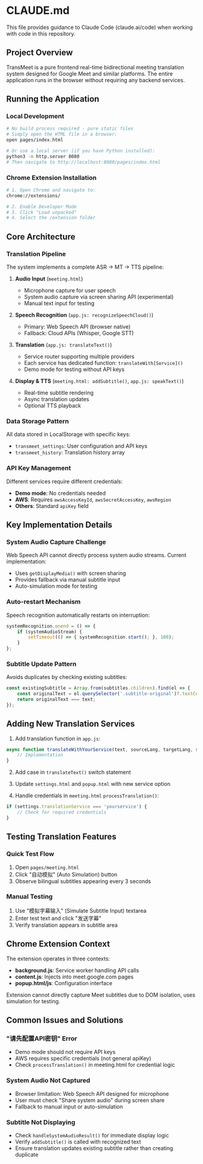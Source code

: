# CLAUDE.md

This file provides guidance to Claude Code (claude.ai/code) when working with code in this repository.

## Project Overview

TransMeet is a pure frontend real-time bidirectional meeting translation system designed for Google Meet and similar platforms. The entire application runs in the browser without requiring any backend services.

## Running the Application

### Local Development
```bash
# No build process required - pure static files
# Simply open the HTML file in a browser:
open pages/index.html

# Or use a local server (if you have Python installed):
python3 -m http.server 8080
# Then navigate to http://localhost:8080/pages/index.html
```

### Chrome Extension Installation
```bash
# 1. Open Chrome and navigate to:
chrome://extensions/

# 2. Enable Developer Mode
# 3. Click "Load unpacked"
# 4. Select the /extension folder
```

## Core Architecture

### Translation Pipeline
The system implements a complete ASR → MT → TTS pipeline:

1. **Audio Input** (`meeting.html`)
   - Microphone capture for user speech
   - System audio capture via screen sharing API (experimental)
   - Manual text input for testing

2. **Speech Recognition** (`app.js: recognizeSpeechCloud()`)
   - Primary: Web Speech API (browser native)
   - Fallback: Cloud APIs (Whisper, Google STT)

3. **Translation** (`app.js: translateText()`)
   - Service router supporting multiple providers
   - Each service has dedicated function: `translateWith[Service]()`
   - Demo mode for testing without API keys

4. **Display & TTS** (`meeting.html: addSubtitle()`, `app.js: speakText()`)
   - Real-time subtitle rendering
   - Async translation updates
   - Optional TTS playback

### Data Storage Pattern
All data stored in LocalStorage with specific keys:
- `transmeet_settings`: User configuration and API keys
- `transmeet_history`: Translation history array

### API Key Management
Different services require different credentials:
- **Demo mode**: No credentials needed
- **AWS**: Requires `awsAccessKeyId`, `awsSecretAccessKey`, `awsRegion`
- **Others**: Standard `apiKey` field

## Key Implementation Details

### System Audio Capture Challenge
Web Speech API cannot directly process system audio streams. Current implementation:
- Uses `getDisplayMedia()` with screen sharing
- Provides fallback via manual subtitle input
- Auto-simulation mode for testing

### Auto-restart Mechanism
Speech recognition automatically restarts on interruption:
```javascript
systemRecognition.onend = () => {
    if (systemAudioStream) {
        setTimeout(() => { systemRecognition.start(); }, 100);
    }
};
```

### Subtitle Update Pattern
Avoids duplicates by checking existing subtitles:
```javascript
const existingSubtitle = Array.from(subtitles.children).find(el => {
    const originalText = el.querySelector('.subtitle-original')?.textContent;
    return originalText === text;
});
```

## Adding New Translation Services

1. Add translation function in `app.js`:
```javascript
async function translateWithYourService(text, sourceLang, targetLang, settings) {
    // Implementation
}
```

2. Add case in `translateText()` switch statement

3. Update `settings.html` and `popup.html` with new service option

4. Handle credentials in `meeting.html` `processTranslation()`:
```javascript
if (settings.translationService === 'yourservice') {
    // Check for required credentials
}
```

## Testing Translation Features

### Quick Test Flow
1. Open `pages/meeting.html`
2. Click "自动模拟" (Auto Simulation) button
3. Observe bilingual subtitles appearing every 3 seconds

### Manual Testing
1. Use "模拟字幕输入" (Simulate Subtitle Input) textarea
2. Enter test text and click "发送字幕"
3. Verify translation appears in subtitle area

## Chrome Extension Context

The extension operates in three contexts:
- **background.js**: Service worker handling API calls
- **content.js**: Injects into meet.google.com pages
- **popup.html/js**: Configuration interface

Extension cannot directly capture Meet subtitles due to DOM isolation, uses simulation for testing.

## Common Issues and Solutions

### "请先配置API密钥" Error
- Demo mode should not require API keys
- AWS requires specific credentials (not general apiKey)
- Check `processTranslation()` in meeting.html for credential logic

### System Audio Not Captured
- Browser limitation: Web Speech API designed for microphone
- User must check "Share system audio" during screen share
- Fallback to manual input or auto-simulation

### Subtitle Not Displaying
- Check `handleSystemAudioResult()` for immediate display logic
- Verify `addSubtitle()` is called with recognized text
- Ensure translation updates existing subtitle rather than creating duplicate